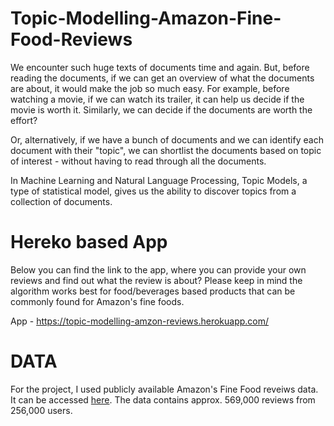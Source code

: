 # Topic-Modelling-Amazon-Fine-Food-Reviews

We encounter such huge texts of documents time and again. But, before reading the documents, if we can get an overview of what the documents are about, it would make the job so much easy. For example, before watching a movie, if we can watch its trailer, it can help us decide if the movie is worth it. Similarly, we can decide if the documents are worth the effort?

Or, alternatively, if we have a bunch of documents and we can identify each document with their "topic", we can shortlist the documents based on topic of interest - without having to read through all the documents.

In Machine Learning and Natural Language Processing, Topic Models, a type of statistical model, gives us the ability to discover topics from a collection of documents.

# Hereko based App

Below you can find the link to the app, where you can provide your own reviews and find out what the review is about? Please keep in mind the algorithm works best for food/beverages based products that can be commonly found for Amazon's fine foods.

App - https://topic-modelling-amzon-reviews.herokuapp.com/

# DATA

For the project, I used publicly available Amazon's Fine Food reveiws data. It can be accessed [here](http://snap.stanford.edu/data/web-FineFoods.html). The data contains approx. 569,000 reviews from 256,000 users.
